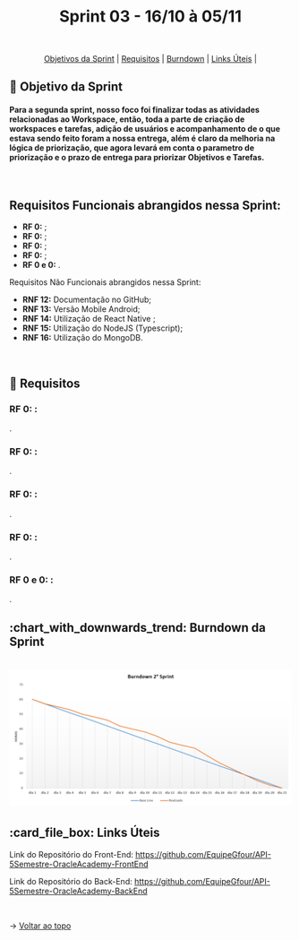 <p align="center">
<h1 align="center"> Sprint 03 - 16/10 à 05/11 </h1>
<br id="topo">
<p align="center">
    <a href="#Objetivo">Objetivos da Sprint</a>  |  
    <a href="#entregas">Requisitos</a>  |
    <a href="#burndown">Burndown</a>  |
    <a href="#links">Links Úteis</a>  |     
</p>

<span id="Objetivo">
<h2> 🎯 Objetivo da Sprint</h2>
<h4> Para a segunda sprint, nosso foco foi finalizar todas as atividades relacionadas ao Workspace, então, toda a parte de criação de workspaces e tarefas, adição de usuários e acompanhamento de o que estava sendo feito foram a nossa entrega, além é claro da melhoria na lógica de priorização, que agora levará em conta o parametro de priorização e o prazo de entrega para priorizar Objetivos e Tarefas.</h4>
<br>
    
<h2>Requisitos Funcionais abrangidos nessa Sprint:</h2>

- **RF 0:** ;
- **RF 0:** ;
- **RF 0:** ;
- **RF 0:** ;
- **RF 0 e 0:** .

<p>Requisitos Não Funcionais abrangidos nessa Sprint:</p>

- **RNF 12:** Documentação no GitHub;
- **RNF 13:** Versão Mobile Android;
- **RNF 14:** Utilização de React Native ;
- **RNF 15:** Utilização do NodeJS (Typescript);
- **RNF 16:** Utilização do MongoDB.

<br>

<span id="entregas">
<h2> 📑 Requisitos</h2>

### RF 0: :
.
<br>

### RF 0: :
.
<br>

### RF 0: :
.
<br>

### RF 0: :
.
<br>

### RF 0 e 0: :
.
<br>


<span id="burndown">
<h2>:chart_with_downwards_trend: Burndown da Sprint</h2>


<h1 align="center">
<img src="/img/burndown.png" alt="Burndown" /></h1>

<span id="links">
<h2>:card_file_box: Links Úteis</h2>

Link do Repositório do Front-End: https://github.com/EquipeGfour/API-5Semestre-OracleAcademy-FrontEnd

Link do Repositório do Back-End: https://github.com/EquipeGfour/API-5Semestre-OracleAcademy-BackEnd

<br>

 
 → [Voltar ao topo](#topo)
